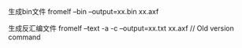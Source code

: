 生成bin文件
fromelf –bin –output=xx.bin xx.axf

生成反汇编文件
fromelf –text -a -c –output=xx.txt xx.axf // Old version command
